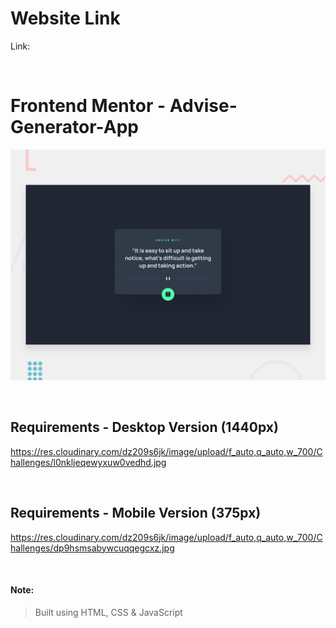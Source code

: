 # Website Link
Link: 

<br>

# Frontend Mentor - Advise-Generator-App

![Design preview for the Sunnyside agency landing page coding challenge](./design/desktop-preview.jpg)

<br>

## Requirements - Desktop Version (1440px)

https://res.cloudinary.com/dz209s6jk/image/upload/f_auto,q_auto,w_700/Challenges/l0nkljeqewyxuw0vedhd.jpg

<br>

## Requirements - Mobile Version (375px)

https://res.cloudinary.com/dz209s6jk/image/upload/f_auto,q_auto,w_700/Challenges/dp9hsmsabywcuqqegcxz.jpg

<br>

#### Note:
> Built using HTML, CSS & JavaScript
